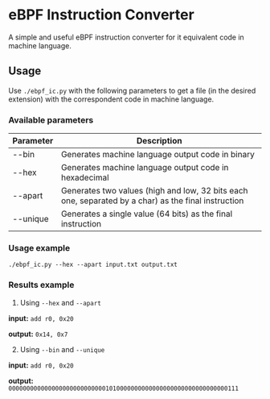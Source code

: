 # eBPF Instruction Converter
A simple and useful eBPF instruction converter for it equivalent code in machine language.

## Usage
Use `./ebpf_ic.py` with the following parameters to get a file (in the desired extension) with the correspondent code in machine language.

### Available parameters

| Parameter | Description |
| --- | --- |
| --bin | Generates machine language output code in binary |
| --hex | Generates machine language output code in hexadecimal |
| --apart | Generates two values (high and low, 32 bits each one, separated by a char) as the final instruction |
| --unique | Generates a single value (64 bits) as the final instruction |

### Usage example

`./ebpf_ic.py --hex --apart input.txt output.txt`

### Results example

1. Using `--hex` and `--apart`

**input:** `add r0, 0x20`

**output:** `0x14, 0x7`

2. Using `--bin` and `--unique`

**input:** `add r0, 0x20`

**output:** `0000000000000000000000000001010000000000000000000000000000000111`
